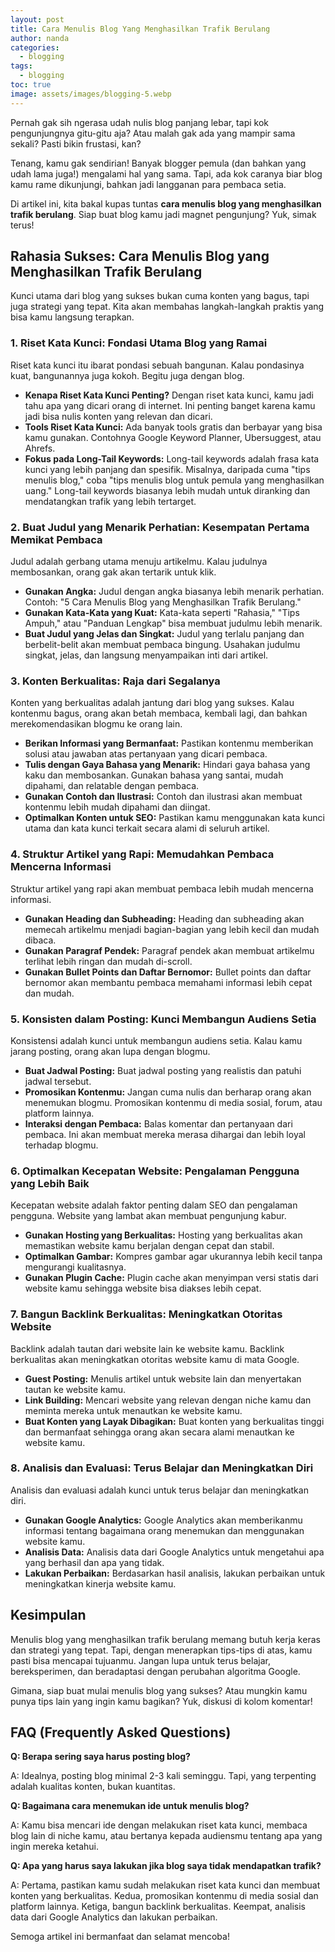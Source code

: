 ```yaml
---
layout: post
title: Cara Menulis Blog Yang Menghasilkan Trafik Berulang
author: nanda
categories:
  - blogging
tags:
  - blogging
toc: true
image: assets/images/blogging-5.webp
---
```



Pernah gak sih ngerasa udah nulis blog panjang lebar, tapi kok pengunjungnya gitu-gitu aja? Atau malah gak ada yang mampir sama sekali? Pasti bikin frustasi, kan?

Tenang, kamu gak sendirian! Banyak blogger pemula (dan bahkan yang udah lama juga!) mengalami hal yang sama. Tapi, ada kok caranya biar blog kamu rame dikunjungi, bahkan jadi langganan para pembaca setia.

Di artikel ini, kita bakal kupas tuntas **cara menulis blog yang menghasilkan trafik berulang**. Siap buat blog kamu jadi magnet pengunjung? Yuk, simak terus!

## Rahasia Sukses: Cara Menulis Blog yang Menghasilkan Trafik Berulang

Kunci utama dari blog yang sukses bukan cuma konten yang bagus, tapi juga strategi yang tepat. Kita akan membahas langkah-langkah praktis yang bisa kamu langsung terapkan.

### 1\. Riset Kata Kunci: Fondasi Utama Blog yang Ramai

Riset kata kunci itu ibarat pondasi sebuah bangunan. Kalau pondasinya kuat, bangunannya juga kokoh. Begitu juga dengan blog.

- **Kenapa Riset Kata Kunci Penting?** Dengan riset kata kunci, kamu jadi tahu apa yang dicari orang di internet. Ini penting banget karena kamu jadi bisa nulis konten yang relevan dan dicari.
- **Tools Riset Kata Kunci:** Ada banyak tools gratis dan berbayar yang bisa kamu gunakan. Contohnya Google Keyword Planner, Ubersuggest, atau Ahrefs.
- **Fokus pada Long-Tail Keywords:** Long-tail keywords adalah frasa kata kunci yang lebih panjang dan spesifik. Misalnya, daripada cuma "tips menulis blog," coba "tips menulis blog untuk pemula yang menghasilkan uang." Long-tail keywords biasanya lebih mudah untuk diranking dan mendatangkan trafik yang lebih tertarget.

### 2\. Buat Judul yang Menarik Perhatian: Kesempatan Pertama Memikat Pembaca

Judul adalah gerbang utama menuju artikelmu. Kalau judulnya membosankan, orang gak akan tertarik untuk klik.

- **Gunakan Angka:** Judul dengan angka biasanya lebih menarik perhatian. Contoh: "5 Cara Menulis Blog yang Menghasilkan Trafik Berulang."
- **Gunakan Kata-Kata yang Kuat:** Kata-kata seperti "Rahasia," "Tips Ampuh," atau "Panduan Lengkap" bisa membuat judulmu lebih menarik.
- **Buat Judul yang Jelas dan Singkat:** Judul yang terlalu panjang dan berbelit-belit akan membuat pembaca bingung. Usahakan judulmu singkat, jelas, dan langsung menyampaikan inti dari artikel.

### 3\. Konten Berkualitas: Raja dari Segalanya

Konten yang berkualitas adalah jantung dari blog yang sukses. Kalau kontenmu bagus, orang akan betah membaca, kembali lagi, dan bahkan merekomendasikan blogmu ke orang lain.

- **Berikan Informasi yang Bermanfaat:** Pastikan kontenmu memberikan solusi atau jawaban atas pertanyaan yang dicari pembaca.
- **Tulis dengan Gaya Bahasa yang Menarik:** Hindari gaya bahasa yang kaku dan membosankan. Gunakan bahasa yang santai, mudah dipahami, dan relatable dengan pembaca.
- **Gunakan Contoh dan Ilustrasi:** Contoh dan ilustrasi akan membuat kontenmu lebih mudah dipahami dan diingat.
- **Optimalkan Konten untuk SEO:** Pastikan kamu menggunakan kata kunci utama dan kata kunci terkait secara alami di seluruh artikel.

### 4\. Struktur Artikel yang Rapi: Memudahkan Pembaca Mencerna Informasi

Struktur artikel yang rapi akan membuat pembaca lebih mudah mencerna informasi.

- **Gunakan Heading dan Subheading:** Heading dan subheading akan memecah artikelmu menjadi bagian-bagian yang lebih kecil dan mudah dibaca.
- **Gunakan Paragraf Pendek:** Paragraf pendek akan membuat artikelmu terlihat lebih ringan dan mudah di-scroll.
- **Gunakan Bullet Points dan Daftar Bernomor:** Bullet points dan daftar bernomor akan membantu pembaca memahami informasi lebih cepat dan mudah.

### 5\. Konsisten dalam Posting: Kunci Membangun Audiens Setia

Konsistensi adalah kunci untuk membangun audiens setia. Kalau kamu jarang posting, orang akan lupa dengan blogmu.

- **Buat Jadwal Posting:** Buat jadwal posting yang realistis dan patuhi jadwal tersebut.
- **Promosikan Kontenmu:** Jangan cuma nulis dan berharap orang akan menemukan blogmu. Promosikan kontenmu di media sosial, forum, atau platform lainnya.
- **Interaksi dengan Pembaca:** Balas komentar dan pertanyaan dari pembaca. Ini akan membuat mereka merasa dihargai dan lebih loyal terhadap blogmu.

### 6\. Optimalkan Kecepatan Website: Pengalaman Pengguna yang Lebih Baik

Kecepatan website adalah faktor penting dalam SEO dan pengalaman pengguna. Website yang lambat akan membuat pengunjung kabur.

- **Gunakan Hosting yang Berkualitas:** Hosting yang berkualitas akan memastikan website kamu berjalan dengan cepat dan stabil.
- **Optimalkan Gambar:** Kompres gambar agar ukurannya lebih kecil tanpa mengurangi kualitasnya.
- **Gunakan Plugin Cache:** Plugin cache akan menyimpan versi statis dari website kamu sehingga website bisa diakses lebih cepat.

### 7\. Bangun Backlink Berkualitas: Meningkatkan Otoritas Website

Backlink adalah tautan dari website lain ke website kamu. Backlink berkualitas akan meningkatkan otoritas website kamu di mata Google.

- **Guest Posting:** Menulis artikel untuk website lain dan menyertakan tautan ke website kamu.
- **Link Building:** Mencari website yang relevan dengan niche kamu dan meminta mereka untuk menautkan ke website kamu.
- **Buat Konten yang Layak Dibagikan:** Buat konten yang berkualitas tinggi dan bermanfaat sehingga orang akan secara alami menautkan ke website kamu.

### 8\. Analisis dan Evaluasi: Terus Belajar dan Meningkatkan Diri

Analisis dan evaluasi adalah kunci untuk terus belajar dan meningkatkan diri.

- **Gunakan Google Analytics:** Google Analytics akan memberikanmu informasi tentang bagaimana orang menemukan dan menggunakan website kamu.
- **Analisis Data:** Analisis data dari Google Analytics untuk mengetahui apa yang berhasil dan apa yang tidak.
- **Lakukan Perbaikan:** Berdasarkan hasil analisis, lakukan perbaikan untuk meningkatkan kinerja website kamu.

## Kesimpulan

Menulis blog yang menghasilkan trafik berulang memang butuh kerja keras dan strategi yang tepat. Tapi, dengan menerapkan tips-tips di atas, kamu pasti bisa mencapai tujuanmu. Jangan lupa untuk terus belajar, bereksperimen, dan beradaptasi dengan perubahan algoritma Google.

Gimana, siap buat mulai menulis blog yang sukses? Atau mungkin kamu punya tips lain yang ingin kamu bagikan? Yuk, diskusi di kolom komentar!

## FAQ (Frequently Asked Questions)

**Q: Berapa sering saya harus posting blog?**

A: Idealnya, posting blog minimal 2-3 kali seminggu. Tapi, yang terpenting adalah kualitas konten, bukan kuantitas.

**Q: Bagaimana cara menemukan ide untuk menulis blog?**

A: Kamu bisa mencari ide dengan melakukan riset kata kunci, membaca blog lain di niche kamu, atau bertanya kepada audiensmu tentang apa yang ingin mereka ketahui.

**Q: Apa yang harus saya lakukan jika blog saya tidak mendapatkan trafik?**

A: Pertama, pastikan kamu sudah melakukan riset kata kunci dan membuat konten yang berkualitas. Kedua, promosikan kontenmu di media sosial dan platform lainnya. Ketiga, bangun backlink berkualitas. Keempat, analisis data dari Google Analytics dan lakukan perbaikan.

Semoga artikel ini bermanfaat dan selamat mencoba!
